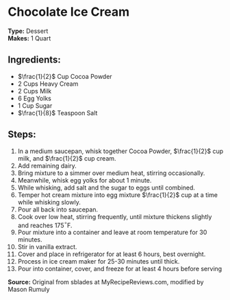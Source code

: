 # Chocolate Ice Cream

**Type:** Dessert\
**Makes:** 1 Quart

## Ingredients:
- $\frac{1}{2}$ Cup Cocoa Powder
- 2 Cups Heavy Cream
- 2 Cups Milk
- 6 Egg Yolks
- 1 Cup Sugar
- $\frac{1}{8}$ Teaspoon Salt

## Steps:
1. In a medium saucepan, whisk together Cocoa Powder, $\frac{1}{2}$ cup milk, and $\frac{1}{2}$ cup cream.
2. Add remaining dairy.
3. Bring mixture to a simmer over medium heat, stirring occasionally.
4. Meanwhile, whisk egg yolks for about 1 minute.
5. While whisking, add salt and the sugar to eggs until combined.
6. Temper hot cream mixture into egg mixture $\frac{1}{2}$ cup at a time while whisking slowly.
7. Pour all back into saucepan.
8. Cook over low heat, stirring frequently, until mixture thickens slightly and reaches 175$^\circ$F.
9. Pour mixture into a container and leave at room temperature for 30 minutes.
10. Stir in vanilla extract.
11. Cover and place in refrigerator for at least 6 hours, best overnight.
12. Process in ice cream maker for 25-30 minutes until thick.
13. Pour into container, cover, and freeze for at least 4 hours before serving

**Source:** Original from sblades at MyRecipeReviews.com, modified by Mason Rumuly
